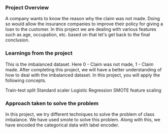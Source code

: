 ### Project Overview

 A company wants to know the reason why the claim was not made. Doing so would allow the insurance companies to improve their policy for giving a loan to the customer. In this project we are dealing with various features such as age, occupation, etc. based on that let's get back to the final conclusion.


### Learnings from the project

 This is the imbalanced dataset. Here 0 - Claim was not made, 1 - Claim made. After completing this project, we will have a better understanding of how to deal with the imbalanced dataset. In this project, you will apply the following concepts.

Train-test split
Standard scaler
Logistic Regression
SMOTE
feature scaling


### Approach taken to solve the problem

 In this project, we try different techniques to solve the problem of class imbalance. We have used smote to solve this problem. Along with this, we have encoded the categorical data with label encoder.


